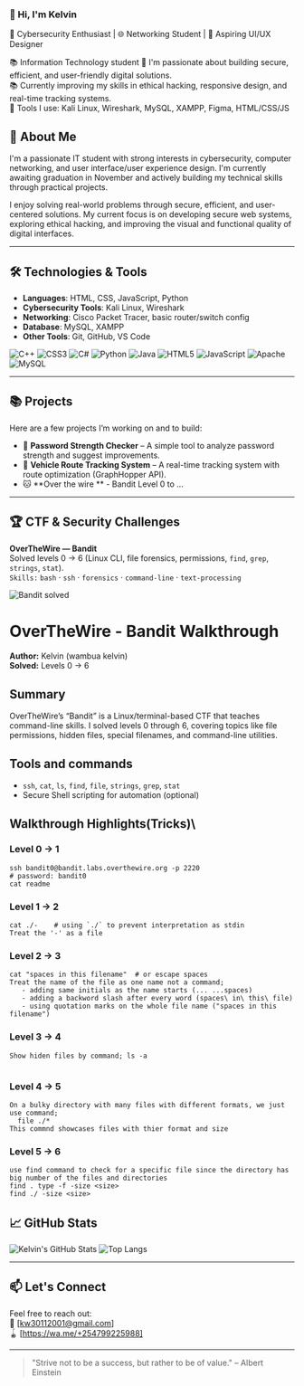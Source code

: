 ### 👋 Hi, I'm Kelvin 


 
🔐 Cybersecurity Enthusiast | 🌐 Networking Student | 🎨 Aspiring UI/UX Designer  

📚 Information Technology student
🚀 I'm passionate about building secure, efficient, and user-friendly digital solutions.  
📚 Currently improving my skills in ethical hacking, responsive design, and real-time tracking systems.  
🔧 Tools I use: 
          Kali Linux, 
          Wireshark, 
          MySQL, 
          XAMPP, 
          Figma, 
          HTML/CSS/JS


## 🚀 About Me

I'm a passionate IT student with strong interests in cybersecurity, computer networking, and user interface/user experience design. I'm currently awaiting graduation in November and actively building my technical skills through practical projects.

I enjoy solving real-world problems through secure, efficient, and user-centered solutions. My current focus is on developing secure web systems, exploring ethical hacking, and improving the visual and functional quality of digital interfaces.

---

## 🛠️ Technologies & Tools

- **Languages**: HTML, CSS, JavaScript, Python  
- **Cybersecurity Tools**: Kali Linux, Wireshark  
- **Networking**: Cisco Packet Tracer, basic router/switch config   
- **Database**: MySQL, XAMPP  
- **Other Tools**: Git, GitHub, VS Code


![C++](https://img.shields.io/badge/c++-%2300599C.svg?style=for-the-badge&logo=c%2B%2B&logoColor=white) ![CSS3](https://img.shields.io/badge/css3-%231572B6.svg?style=for-the-badge&logo=css3&logoColor=white) ![C#](https://img.shields.io/badge/c%23-%23239120.svg?style=for-the-badge&logo=csharp&logoColor=white) ![Python](https://img.shields.io/badge/python-3670A0?style=for-the-badge&logo=python&logoColor=ffdd54)  ![Java](https://img.shields.io/badge/java-%23ED8B00.svg?style=for-the-badge&logo=openjdk&logoColor=white) ![HTML5](https://img.shields.io/badge/html5-%23E34F26.svg?style=for-the-badge&logo=html5&logoColor=white) ![JavaScript](https://img.shields.io/badge/javascript-%23323330.svg?style=for-the-badge&logo=javascript&logoColor=%23F7DF1E) ![Apache](https://img.shields.io/badge/apache-%23D42029.svg?style=for-the-badge&logo=apache&logoColor=white) ![MySQL](https://img.shields.io/badge/mysql-4479A1.svg?style=for-the-badge&logo=mysql&logoColor=white)

---

## 📚 Projects

Here are a few projects I’m working on and to build:

- 🔐 **Password Strength Checker** – A simple tool to analyze password strength and suggest improvements.
- 🚗 **Vehicle Route Tracking System** – A real-time tracking system with route optimization (GraphHopper API).
- 🐱 **Over the wire ** - Bandit Level 0 to ...
---

## 🏆 CTF & Security Challenges

**OverTheWire — Bandit**  
Solved levels 0 → 6 (Linux CLI, file forensics, permissions, `find`, `grep`, `strings`, `stat`).  
`Skills:` `bash` · `ssh` · `forensics` · `command-line` · `text-processing`

![Bandit solved](https://img.shields.io/badge/OverTheWire--Bandit-Levels%200%E2%86%926-blue)

# OverTheWire - Bandit Walkthrough

**Author:** Kelvin (wambua kelvin)  
**Solved:** Levels 0 → 6

## Summary
OverTheWire’s “Bandit” is a Linux/terminal-based CTF that teaches command-line skills. I solved levels 0 through 6, covering topics like file permissions, hidden files, special filenames, and command-line utilities.

## Tools and commands
- `ssh`, `cat`, `ls`, `find`, `file`, `strings`, `grep`, `stat`
- Secure Shell scripting for automation (optional)

## Walkthrough Highlights(Tricks)\
### Level 0 → 1
```- Command used:
ssh bandit0@bandit.labs.overthewire.org -p 2220
# password: bandit0
cat readme
```
### Level 1 → 2
``` 
cat ./-    # using `./` to prevent interpretation as stdin
Treat the '-' as a file 

```
### Level 2 → 3
```
cat "spaces in this filename"  # or escape spaces
Treat the name of the file as one name not a command;
   - adding same initials as the name starts (... ...spaces)
   - adding a backword slash after every word (spaces\ in\ this\ file)
   - using quotation marks on the whole file name ("spaces in this filename")

```
### Level 3 → 4
```
Show hiden files by command; ls -a
 
```
### Level 4 → 5
```
On a bulky directory with many files with different formats, we just use command;
  file ./*
This commnd showcases files with thier format and size

```
### Level 5 → 6
```
use find command to check for a specific file since the directory has big number of the files and directories
find . type -f -size <size>
find ./ -size <size>
```


## 📈 GitHub Stats

![Kelvin's GitHub Stats](https://github-readme-stats.vercel.app/api?username=atratarom&show_icons=true&theme=radical)
![Top Langs](https://github-readme-stats.vercel.app/api/top-langs/?username=atratarom&layout=compact&theme=radical)

---

## 📫 Let's Connect

Feel free to reach out:  
📧 [kw30112001@gmail.com]  
🪀 [https://wa.me/+254799225988]  

---

> "Strive not to be a success, but rather to be of value." – Albert Einstein

<!-- Proudly created with GPRM ( https://gprm.itsvg.in ) -->
